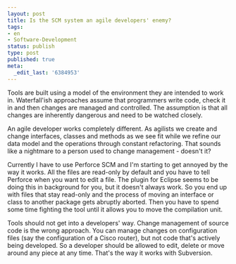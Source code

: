 ```yaml
---
layout: post
title: Is the SCM system an agile developers' enemy?
tags:
- en
- Software-Development
status: publish
type: post
published: true
meta:
  _edit_last: '6384953'
---
```

<p>Tools are built using a model of the environment they are intended to work in. Waterfall'ish approaches assume that programmers write code, check it in and then changes are managed and controlled. The assumption is that all changes are inherently dangerous and need to be watched closely.</p>

<p>An agile developer works completely different. As agilists we create and change interfaces, classes and methods as we see fit while we refine our data model and the operations through constant refactoring. That sounds like a nightmare to a person used to change management - doesn't it?</p>

<p>Currently I have to use Perforce SCM and I'm starting to get annoyed by the way it works. All the files are read-only by default and you have to tell Perforce when you want to edit a file. The plugin for Eclipse seems to be doing this in background for you, but it doesn't always work. So you end up with files that stay read-only and the process of moving an interface or class to another package gets abruptly aborted. Then you have to spend some time fighting the tool until it allows you to move the compilation unit.</p>

<p>Tools should not get into a developers' way. Change management of source code is the wrong approach. You can manage changes on configuration files (say the configuration of a Cisco router), but not code that's actively being developed. So a developer should be allowed to edit, delete or move around any piece at any time. That's the way it works with Subversion.</p>

